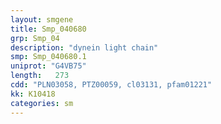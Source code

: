 ```yaml
---
layout: smgene
title: Smp_040680
grp: Smp_04
description: "dynein light chain"
smp: Smp_040680.1
uniprot: "G4VB75"
length:   273
cdd: "PLN03058, PTZ00059, cl03131, pfam01221"
kk: K10418
categories: sm
---
```

